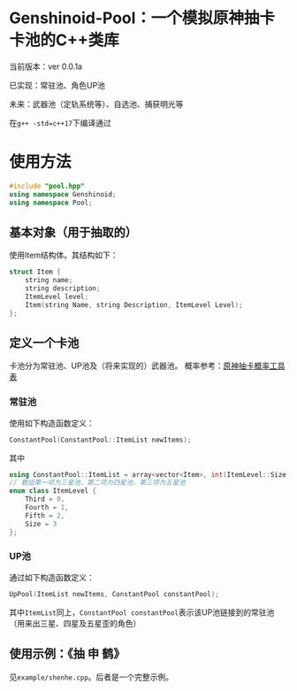 # Genshinoid-Pool：一个模拟原神抽卡卡池的C++类库

当前版本：ver 0.0.1a

已实现：常驻池、角色UP池

未来：武器池（定轨系统等）、自选池、捕获明光等

在```g++ -std=c++17```下编译通过
# 使用方法
```c++
#include "pool.hpp"
using namespace Genshinoid;
using namespace Pool;
```
## 基本对象（用于抽取的）
使用Item结构体。其结构如下：
```c++
struct Item {
    string name;
    string description;
    ItemLevel level;
    Item(string Name, string Description, ItemLevel Level);
};
```
## 定义一个卡池
卡池分为常驻池、UP池及（将来实现的）武器池。
概率参考：[原神抽卡概率工具表](https://www.bilibili.com/read/cv12616453)
### 常驻池
使用如下构造函数定义：
```c++
ConstantPool(ConstantPool::ItemList newItems);
```
其中
```c++
using ConstantPool::ItemList = array<vector<Item>, int(ItemLevel::Size)>;
// 数组第一项为三星池，第二项为四星池，第三项为五星池
enum class ItemLevel {
    Third = 0,
    Fourth = 1,
    Fifth = 2,
    Size = 3
};
```

### UP池
通过如下构造函数定义：
```c++
UpPool(ItemList newItems, ConstantPool constantPool);
```
其中```ItemList```同上，```ConstantPool constantPool```表示该UP池链接到的常驻池（用来出三星、四星及五星歪的角色）
## 使用示例：《抽 申 鹤》
见```example/shenhe.cpp```。后者是一个完整示例。
